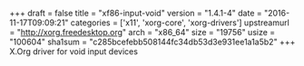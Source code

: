 +++
draft = false
title = "xf86-input-void"
version = "1.4.1-4"
date = "2016-11-17T09:09:21"
categories = ['x11', 'xorg-core', 'xorg-drivers']
upstreamurl = "http://xorg.freedesktop.org"
arch = "x86_64"
size = "19756"
usize = "100604"
sha1sum = "c285bcefebb508144fc34db53d3e931ee1a1a5b2"
+++
X.Org driver for void input devices